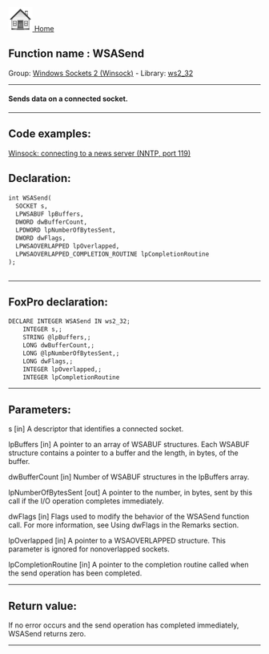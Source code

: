 [<img src="../../images/home.png"> Home ](https://github.com/VFPX/Win32API)  

## Function name : WSASend
Group: [Windows Sockets 2 (Winsock)](../../functions_group.md#Windows_Sockets_2_(Winsock))  -  Library: [ws2_32](../../libraries.md#ws2_32)  
***  


#### Sends data on a connected socket.
***  


## Code examples:
[Winsock: connecting to a news server (NNTP, port 119)](../../samples/sample_389.md)  

## Declaration:
```foxpro  
int WSASend(
  SOCKET s,
  LPWSABUF lpBuffers,
  DWORD dwBufferCount,
  LPDWORD lpNumberOfBytesSent,
  DWORD dwFlags,
  LPWSAOVERLAPPED lpOverlapped,
  LPWSAOVERLAPPED_COMPLETION_ROUTINE lpCompletionRoutine
);
  
```  
***  


## FoxPro declaration:
```foxpro  
DECLARE INTEGER WSASend IN ws2_32;
	INTEGER s,;
	STRING @lpBuffers,;
	LONG dwBufferCount,;
	LONG @lpNumberOfBytesSent,;
	LONG dwFlags,;
	INTEGER lpOverlapped,;
	INTEGER lpCompletionRoutine  
```  
***  


## Parameters:
s 
[in] A descriptor that identifies a connected socket. 

lpBuffers 
[in] A pointer to an array of WSABUF structures. Each WSABUF structure contains a pointer to a buffer and the length, in bytes, of the buffer.

dwBufferCount 
[in] Number of WSABUF structures in the lpBuffers array. 

lpNumberOfBytesSent 
[out] A pointer to the number, in bytes, sent by this call if the I/O operation completes immediately.

dwFlags 
[in] Flags used to modify the behavior of the WSASend function call. For more information, see Using dwFlags in the Remarks section. 

lpOverlapped 
[in] A pointer to a WSAOVERLAPPED structure. This parameter is ignored for nonoverlapped sockets. 

lpCompletionRoutine 
[in] A pointer to the completion routine called when the send operation has been completed.  
***  


## Return value:
If no error occurs and the send operation has completed immediately, WSASend returns zero.  
***  

